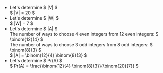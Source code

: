 <ul>
<li> Let's determine $ |V| $ <br/> 
$ |V| = 20 $
<li> Let's determine $ |W| $ <br/> 
$ |W| = 7 $
<li> Let's determine $ |A| $ <br/> 
The number of ways to choose 4 even integers from 12 even integers: $ \binom{12}{4} $ <br/> 
The number of ways to choose 3 odd integers from 8 odd integers: $ \binom{8}{3} $ <br/> 
$ |A| = \binom{12}{4} \binom{8}{3} $
<li> Let's determine $ Pr(A) $ <br/> 
$ Pr(A) = \frac{\binom{12}{4} \binom{8}{3}}{\binom{20}{7}} $
</ul>

